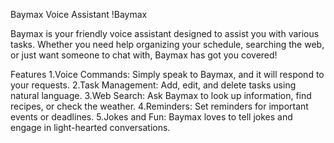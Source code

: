 Baymax Voice Assistant
!Baymax

Baymax is your friendly voice assistant designed to assist you with various tasks. Whether you need help organizing your schedule, searching the web, or just want someone to chat with, Baymax has got you covered!

Features
1.Voice Commands: Simply speak to Baymax, and it will respond to your requests.
2.Task Management: Add, edit, and delete tasks using natural language.
3.Web Search: Ask Baymax to look up information, find recipes, or check the weather.
4.Reminders: Set reminders for important events or deadlines.
5.Jokes and Fun: Baymax loves to tell jokes and engage in light-hearted conversations.
